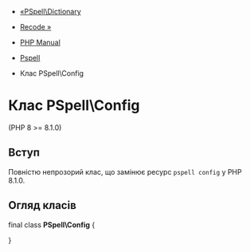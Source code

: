- [«PSpell\Dictionary](class.pspell-dictionary.md)
- [Recode »](book.recode.md)

- [PHP Manual](index.md)
- [Pspell](book.pspell.md)
- Клас PSpell\Config

# Клас PSpell\Config

(PHP 8 \>= 8.1.0)

## Вступ

Повністю непрозорий клас, що замінює ресурс `pspell config` у PHP
8.1.0.

## Огляд класів

final class **PSpell\Config** {

}

